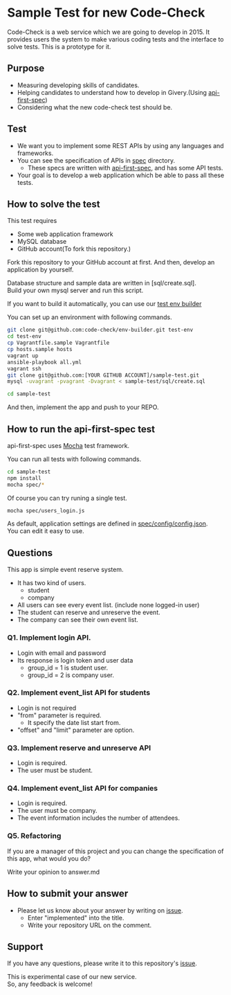 ﻿# Sample Test for new Code-Check

Code-Check is a web service which we are going to develop in 2015.
It provides users the system to make various coding tests and the interface to solve tests.
This is a prototype for it.

## Purpose

- Measuring developing skills of candidates.
- Helping candidates to understand how to develop in Givery.(Using [api-first-spec](https://github.com/shunjikonishi/api-first-spec))
- Considering what the new code-check test should be.

## Test

- We want you to implement some REST APIs by using any languages and frameworks.
- You can see the specification of APIs in [spec](spec) directory.
  - These specs are written with [api-first-spec](https://github.com/shunjikonishi/api-first-spec), and has some API tests.
- Your goal is to develop a web application which be able to pass all these tests.

## How to solve the test
This test requires

- Some web application framework
- MySQL database
- GitHub account(To fork this repository.)

Fork this repository to your GitHub account at first.
And then, develop an application by yourself.

Database structure and sample data are written in [sql/create.sql].  
Build your own mysql server and run this script.

If you want to build it automatically, you can use our [test env builder](https://github.com/code-check/env-builder)

You can set up an environment with following commands.

``` bash
git clone git@github.com:code-check/env-builder.git test-env
cd test-env
cp Vagrantfile.sample Vagrantfile
cp hosts.sample hosts
vagrant up
ansible-playbook all.yml
vagrant ssh
git clone git@github.com:[YOUR GITHUB ACCOUNT]/sample-test.git
mysql -uvagrant -pvagrant -Dvagrant < sample-test/sql/create.sql

cd sample-test
```

And then, implement the app and push to your REPO.

## How to run the api-first-spec test
api-first-spec uses [Mocha](http://mochajs.org/) test framework.

You can run all tests with following commands.

``` bash
cd sample-test
npm install
mocha spec/*
```

Of course you can try runing a single test.

``` bash
mocha spec/users_login.js
```

As default, application settings are defined in [spec/config/config.json](spec/config/config.json).  
You can edit it easy to use.

## Questions
This app is simple event reserve system.

- It has two kind of users.  
  - student
  - company
- All users can see every event list.
(include none logged-in user)
- The student can reserve and unreserve the event.
- The company can see their own event list.

### Q1. Implement login API.
- Login with email and password
- Its response is login token and user data
  - group_id = 1 is student user.
  - group_id = 2 is company user.

### Q2. Implement event_list API for students
- Login is not required
- "from" parameter is required.
  - It specify the date list start from.
- "offset" and "limit" parameter are option.

### Q3. Implement reserve and unreserve API
- Login is required.
- The user must be student.

### Q4. Implement event_list API for companies
- Login is required.
- The user must be company.
- The event information includes the number of attendees.

### Q5. Refactoring
If you are a manager of this project and you can change the specification of this app, what would you do?

Write your opinion to answer.md

## How to submit your answer
- Please let us know about your answer by writing on [issue](https://github.com/code-check/sample-test/issues).
  - Enter "implemented" into the title.
  - Write your repository URL on the comment.

## Support
If you have any questions, please write it to this repository's [issue](https://github.com/code-check/sample-test/issues).

This is experimental case of our new service.  
So, any feedback is welcome!
